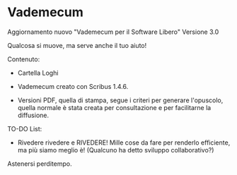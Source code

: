 # Vademecum
Aggiornamento nuovo "Vademecum per il Software Libero" Versione 3.0

Qualcosa si muove, ma serve anche il tuo aiuto!

Contenuto:

- Cartella Loghi

- Vademecum creato con Scribus 1.4.6.

- Versioni PDF, quella di stampa, segue i criteri per generare l'opuscolo, quella normale è stata creata per consultazione e per facilitarne la diffusione. 


TO-DO List:

- Rivedere rivedere e RIVEDERE!
Mille cose da fare per renderlo efficiente, ma più siamo meglio è! (Qualcuno ha detto sviluppo collaborativo?)

Astenersi perditempo.
